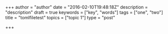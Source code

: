 +++
author = "author"
date = "2016-02-10T19:48:18Z"
description = "description"
draft = true
keywords = ["key", "words"]
tags = ["one", "two"]
title = "tomlfiletest"
topics = ["topic 1"]
type = "post"

+++

